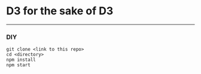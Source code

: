 # D3 for the sake of D3


---

### DIY

```
git clone <link to this repo>
cd <directory>
npm install
npm start
```
